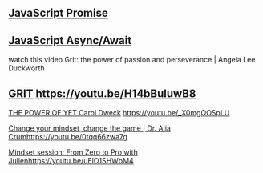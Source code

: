 ## [JavaScript Promise](https://www.youtube.com/watch?v=Wx2o-lnS8Bk)


## [JavaScript Async/Await](https://www.youtube.com/watch?v=TeX-ecZH7Z8&list=PL1TrjkMQ8UbUfI0MCRTOjRWZ-wI_BuHbN&index=2)

 watch this video Grit: the power of passion and perseverance | Angela Lee Duckworth
## [GRIT](https://youtu.be/H14bBuluwB8) <https://youtu.be/H14bBuluwB8>

[THE POWER OF YET Carol Dweck](https://youtu.be/_X0mgOOSpLU) <https://youtu.be/_X0mgOOSpLU>

[Change your mindset, change the game | Dr. Alia Crum](https://youtu.be/0tqq66zwa7g)<https://youtu.be/0tqq66zwa7g>

[Mindset session: From Zero to Pro with Julien](https://youtu.be/uElO1SHWbM4)<https://youtu.be/uElO1SHWbM4>
